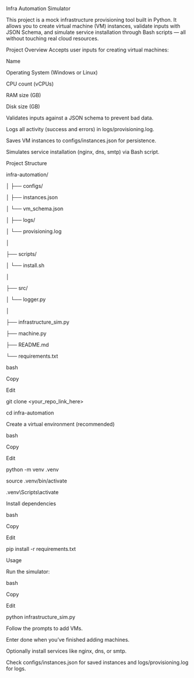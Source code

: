 Infra Automation Simulator 

This project is a mock infrastructure provisioning tool built in Python.
It allows you to create virtual machine (VM) instances, validate inputs with JSON Schema,
and simulate service installation through Bash scripts — all without touching real cloud resources.

Project Overview
Accepts user inputs for creating virtual machines:

Name

Operating System (Windows or Linux)

CPU count (vCPUs)

RAM size (GB)

Disk size (GB)

Validates inputs against a JSON schema to prevent bad data.

Logs all activity (success and errors) in logs/provisioning.log.

Saves VM instances to configs/instances.json for persistence.

Simulates service installation (nginx, dns, smtp) via Bash script.

Project Structure

infra-automation/

│
├── configs/

│ ├── instances.json

│ └── vm_schema.json 


│
├── logs/

│ └── provisioning.log

│

├── scripts/

│ └── install.sh

│

├── src/

│ └── logger.py

│

├── infrastructure_sim.py

├── machine.py

├── README.md

└── requirements.txt

bash

Copy

Edit

git clone <your_repo_link_here>

cd infra-automation

Create a virtual environment (recommended)

bash

Copy

Edit

python -m venv .venv

source .venv/bin/activate

.venv\Scripts\activate

Install dependencies


bash

Copy

Edit

pip install -r requirements.txt

Usage


Run the simulator:

bash

Copy

Edit

python infrastructure_sim.py

Follow the prompts to add VMs.


Enter done when you’ve finished adding machines.

Optionally install services like nginx, dns, or smtp.

Check configs/instances.json for saved instances and logs/provisioning.log for logs.